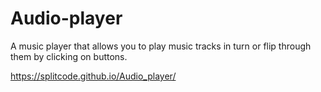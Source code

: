 # Audio-player

A music player that allows you to play music tracks in turn or flip through them by clicking on buttons.

https://splitcode.github.io/Audio_player/
